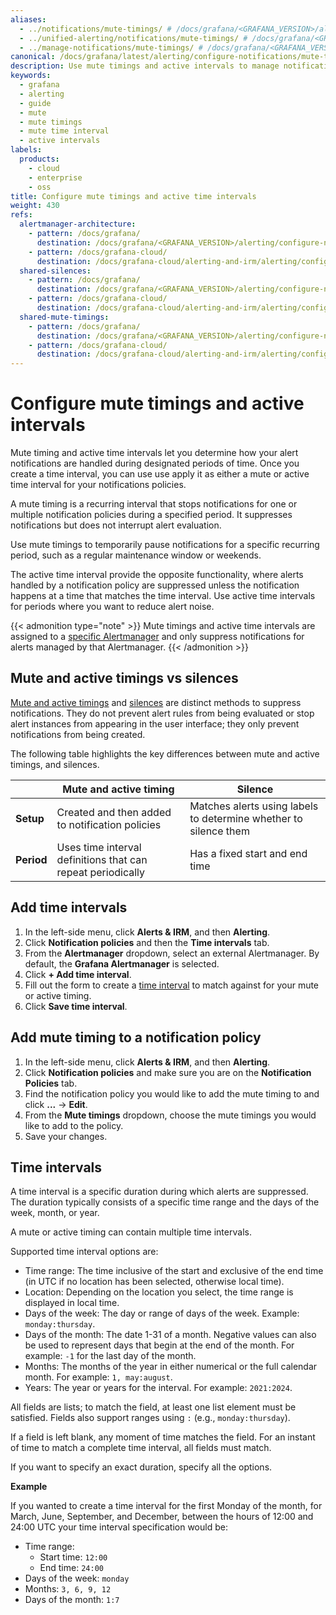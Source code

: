 ```yaml
---
aliases:
  - ../notifications/mute-timings/ # /docs/grafana/<GRAFANA_VERSION>/alerting/notifications/mute-timings/
  - ../unified-alerting/notifications/mute-timings/ # /docs/grafana/<GRAFANA_VERSION>/alerting/unified-alerting/notifications/mute-timings/
  - ../manage-notifications/mute-timings/ # /docs/grafana/<GRAFANA_VERSION>/alerting/manage-notifications/mute-timings/
canonical: /docs/grafana/latest/alerting/configure-notifications/mute-timings/
description: Use mute timings and active intervals to manage notification handling during a specific and reoccurring period of time
keywords:
  - grafana
  - alerting
  - guide
  - mute
  - mute timings
  - mute time interval
  - active intervals
labels:
  products:
    - cloud
    - enterprise
    - oss
title: Configure mute timings and active time intervals
weight: 430
refs:
  alertmanager-architecture:
    - pattern: /docs/grafana/
      destination: /docs/grafana/<GRAFANA_VERSION>/alerting/configure-notifications/#alertmanager-architecture
    - pattern: /docs/grafana-cloud/
      destination: /docs/grafana-cloud/alerting-and-irm/alerting/configure-notifications/#alertmanager-architecture
  shared-silences:
    - pattern: /docs/grafana/
      destination: /docs/grafana/<GRAFANA_VERSION>/alerting/configure-notifications/create-silence/
    - pattern: /docs/grafana-cloud/
      destination: /docs/grafana-cloud/alerting-and-irm/alerting/configure-notifications/create-silence/
  shared-mute-timings:
    - pattern: /docs/grafana/
      destination: /docs/grafana/<GRAFANA_VERSION>/alerting/configure-notifications/mute-timings/
    - pattern: /docs/grafana-cloud/
      destination: /docs/grafana-cloud/alerting-and-irm/alerting/configure-notifications/mute-timings/
---
```


# Configure mute timings and active intervals

Mute timing and active time intervals let you determine how your alert notifications are handled during designated periods of time. Once you create a time interval, you can use use apply it as either a mute or active time interval for your notifications policies.

A mute timing is a recurring interval that stops notifications for one or multiple notification policies during a specified period. It suppresses notifications but does not interrupt alert evaluation.

Use mute timings to temporarily pause notifications for a specific recurring period, such as a regular maintenance window or weekends.

The active time interval provide the opposite functionality, where alerts handled by a notification policy are suppressed unless the notification happens at a time that matches the time interval. Use active time intervals for periods where you want to reduce alert noise.


{{< admonition type="note" >}}
Mute timings and active time intervals are assigned to a [specific Alertmanager](ref:alertmanager-architecture) and only suppress notifications for alerts managed by that Alertmanager.
{{< /admonition >}}

## Mute and active timings vs silences

[Mute and active timings](ref:shared-mute-timings) and [silences](ref:shared-silences) are distinct methods to suppress notifications. They do not prevent alert rules from being evaluated or stop alert instances from appearing in the user interface; they only prevent notifications from being created.

The following table highlights the key differences between mute and active timings, and silences.

|            | Mute and active timing                                                 | Silence                                                          |
| ---------- | ----------------------------------------------------------- | ---------------------------------------------------------------- |
| **Setup**  | Created and then added to notification policies             | Matches alerts using labels to determine whether to silence them |
| **Period** | Uses time interval definitions that can repeat periodically | Has a fixed start and end time                                   |

[//]: <> ({{< docs/shared lookup="alerts/mute-timings-vs-silences.md" source="grafana" version="<GRAFANA_VERSION>" >}})

## Add time intervals

1. In the left-side menu, click **Alerts & IRM**, and then **Alerting**.
1. Click **Notification policies** and then the **Time intervals** tab.
1. From the **Alertmanager** dropdown, select an external Alertmanager. By default, the **Grafana Alertmanager** is selected.
1. Click **+ Add time interval**.
1. Fill out the form to create a [time interval](#time-intervals) to match against for your mute or active timing.
1. Click **Save time interval**.

## Add mute timing to a notification policy

1. In the left-side menu, click **Alerts & IRM**, and then **Alerting**.
1. Click **Notification policies** and make sure you are on the **Notification Policies** tab.
1. Find the notification policy you would like to add the mute timing to and click **...** -> **Edit**.
1. From the **Mute timings** dropdown, choose the mute timings you would like to add to the policy.
1. Save your changes.

## Time intervals

A time interval is a specific duration during which alerts are suppressed. The duration typically consists of a specific time range and the days of the week, month, or year.

A mute or active timing can contain multiple time intervals.

Supported time interval options are:

- Time range: The time inclusive of the start and exclusive of the end time (in UTC if no location has been selected, otherwise local time).
- Location: Depending on the location you select, the time range is displayed in local time.
- Days of the week: The day or range of days of the week. Example: `monday:thursday`.
- Days of the month: The date 1-31 of a month. Negative values can also be used to represent days that begin at the end of the month. For example: `-1` for the last day of the month.
- Months: The months of the year in either numerical or the full calendar month. For example: `1, may:august`.
- Years: The year or years for the interval. For example: `2021:2024`.

All fields are lists; to match the field, at least one list element must be satisfied. Fields also support ranges using `:` (e.g., `monday:thursday`).

If a field is left blank, any moment of time matches the field. For an instant of time to match a complete time interval, all fields must match.

If you want to specify an exact duration, specify all the options.

**Example**

If you wanted to create a time interval for the first Monday of the month, for March, June, September, and December, between the hours of 12:00 and 24:00 UTC your time interval specification would be:

- Time range:
  - Start time: `12:00`
  - End time: `24:00`
- Days of the week: `monday`
- Months: `3, 6, 9, 12`
- Days of the month: `1:7`
